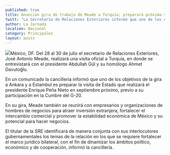 ```yaml
---
published: true
title: Anuncian gira de trabajo de Meade a Turquía; preparará próxima visita de Peña
twitt: "La Secretaría de Relaciones Exteriores informó que uno de los objetivos de la gira del canciller es preparar la visita de Estado que realizará el mandatario mexicano en septiembre, previo a su participación en la Cumbre del G-20"
author: La Jornada
location: Nacional
category: Principales
layout: posts
---
```


![](http://i.imgur.com/rvPdgI7m.jpg)México, DF. Del 28 al 30 de julio el secretario de Relaciones Exteriores, José Antonio Meade, realizará una visita oficial a Turquía, en donde se entrevistará con el presidente Abdullah Gül y su homólogo Ahmet Davutoğlu.

En un comunicado la cancillería informó que uno de los objetivos de la gira a Ankara y a Estambul es preparar la visita de Estado que realizará el presidente Enrique Peña Nieto en septiembre próximo, previo a su participación en la Cumbre del G-20.

En su gira, Meade también se reunirá con empresarios y organizaciones de hombres de negocios para atraer inversión extranjera, fortalecer el intercambio comercial y promover la estabilidad económica de México y su potencial para hacer negocios.

El titular de la SRE identificará de manera conjunta con sus interlocutores gubernamentales los temas de la relación en los que se requiere fortalecer el marco jurídico bilateral, con el fin de dinamizar los ámbitos político, económico y de cooperación, informó la cancillería.
